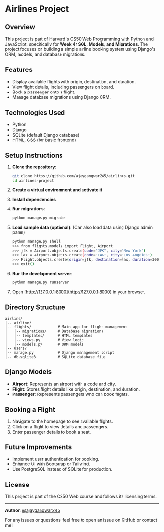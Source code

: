 # Airlines Project

## Overview
This project is part of Harvard's CS50 Web Programming with Python and JavaScript, specifically for **Week 4: SQL, Models, and Migrations**. The project focuses on building a simple airline booking system using Django's ORM, models, and database migrations.

## Features
- Display available flights with origin, destination, and duration.
- View flight details, including passengers on board.
- Book a passenger onto a flight.
- Manage database migrations using Django ORM.

## Technologies Used
- Python
- Django
- SQLite (default Django database)
- HTML, CSS (for basic frontend)

## Setup Instructions
1. **Clone the repository**:
   ```sh
   git clone https://github.com/ajaygangwar245/airlines.git
   cd airlines-project
   ```
2. **Create a virtual environment and activate it**
  
3. **Install dependencies**
   
4. **Run migrations**:
   ```sh
   python manage.py migrate
   ```
5. **Load sample data (optional)**: (Can also load data using Django admin panel)
   ```sh
   python manage.py shell
   >>> from flights.models import Flight, Airport
   >>> jfk = Airport.objects.create(code="JFK", city="New York")
   >>> lax = Airport.objects.create(code="LAX", city="Los Angeles")
   >>> Flight.objects.create(origin=jfk, destination=lax, duration=300)
   >>> exit()
   ```
6. **Run the development server**:
   ```sh
   python manage.py runserver
   ```
7. Open [http://127.0.0.1:8000](http://127.0.0.1:8000) in your browser.

## Directory Structure
```
airline/
│-- airline/ 
│-- flights/            # Main app for flight management
│   │-- migrations/     # Database migrations
│   │-- templates/      # HTML templates
│   │-- views.py        # View logic
│   │-- models.py       # ORM models
│-- users/ 
│-- manage.py           # Django management script
│-- db.sqlite3          # SQLite database file
```

## Django Models
- **Airport**: Represents an airport with a code and city.
- **Flight**: Stores flight details like origin, destination, and duration.
- **Passenger**: Represents passengers who can book flights.

## Booking a Flight
1. Navigate to the homepage to see available flights.
2. Click on a flight to view details and passengers.
3. Enter passenger details to book a seat.

## Future Improvements
- Implement user authentication for booking.
- Enhance UI with Bootstrap or Tailwind.
- Use PostgreSQL instead of SQLite for production.

## License
This project is part of the CS50 Web course and follows its licensing terms.

---
**Author:** [@ajaygangwar245](https://github.com/ajaygangwar245)

For any issues or questions, feel free to open an issue on GitHub or contact me!